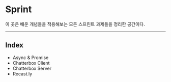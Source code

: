 # Sprint

이 곳은 배운 개념들을 적용해보는 모든 스프린트 과제들을 정리한 공간이다.

---

## Index

- Async & Promise
- Chatterbox Client
- Chatterbox Server
- Recast.ly
